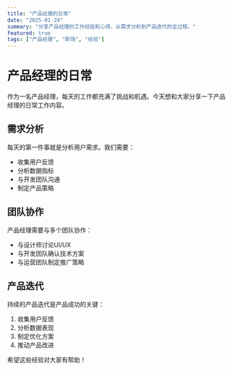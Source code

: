 ```yaml
---
title: "产品经理的日常"
date: "2025-01-24"
summary: "分享产品经理的工作经验和心得，从需求分析到产品迭代的全过程。"
featured: true
tags: ["产品经理", "职场", "经验"]
---
```


# 产品经理的日常

作为一名产品经理，每天的工作都充满了挑战和机遇。今天想和大家分享一下产品经理的日常工作内容。

## 需求分析

每天的第一件事就是分析用户需求。我们需要：
- 收集用户反馈
- 分析数据指标
- 与开发团队沟通
- 制定产品策略

## 团队协作

产品经理需要与多个团队协作：
- 与设计师讨论UI/UX
- 与开发团队确认技术方案
- 与运营团队制定推广策略

## 产品迭代

持续的产品迭代是产品成功的关键：
1. 收集用户反馈
2. 分析数据表现
3. 制定优化方案
4. 推动产品改进

希望这些经验对大家有帮助！
